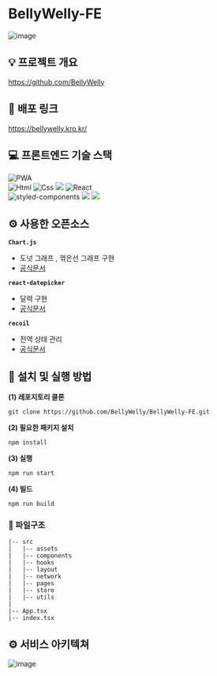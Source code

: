 # BellyWelly-FE
![image](https://github.com/BellyWelly/BellyWelly-AI/assets/96541582/c87f227e-930c-406d-ba55-b52a610354af)
<br>


## 💡 프로젝트 개요
https://github.com/BellyWelly
<br>

## 🎇 배포 링크
https://bellywelly.kro.kr/
<br/>


## 💻 프론트엔드 기술 스택
<div>
   <img alt="PWA" src ="https://img.shields.io/badge/PWA-5A0FC8.svg?&style=round-square&logo=PWA&logoColor=white"/>
</div>

<div>
   <img alt="Html" src ="https://img.shields.io/badge/HTML5-E34F26.svg?&style=round-square&logo=HTML5&logoColor=white"/>
    <img alt="Css" src ="https://img.shields.io/badge/CSS3-1572B6.svg?&style=round-square&logo=CSS3&logoColor=white"/>
    <img src="https://img.shields.io/badge/TypeScript-3776AB?style=round-square&logo=TypeScript&logoColor=white">
    <img alt="React" src ="https://img.shields.io/badge/React-87CEFA.svg?&style=round-square&logo=REACT&logoColor=white"/>
</div>

<div>
      <img alt="styled-components" src ="https://img.shields.io/badge/styled-components-DB7093.svg?&style=round-square&logo=styled-components&logoColor=white"/>
     <img src="https://img.shields.io/badge/Recoil-3578E5?style=round-square&logo=Recoil&logoColor=white"/>
    <img src="https://img.shields.io/badge/Chart.js-FF6384?style=round-square&logo=Chart.js&logoColor=white"/>
</div>


## ⚙️ 사용한 오픈소스

**`Chart.js`**
- 도넛 그래프 , 꺾은선 그래프 구현
- [공식문서](https://www.chartjs.org/docs/latest/)

**`react-datepicker`**
- 달력 구현
- [공식문서](https://www.npmjs.com/package/react-datepicker)

**`recoil`**
- 전역 상태 관리
- [공식문서](https://recoiljs.org/ko/)



## 🔧 설치 및 실행 방법

**(1) 레포지토리 클론** 
```
git clone https://github.com/BellyWelly/BellyWelly-FE.git
```
**(2) 필요한 패키지 설치** 
```
npm install
```
**(3) 실행** 
```
npm run start
```
**(4) 빌드** 
```
npm run build
```


### 📁 파일구조

```
|-- src
|   |-- assets
|   |-- components
|   |-- hooks
|   |-- layout
|   |-- network
|   |-- pages
|   |-- store
|   |-- utils
|
|-- App.tsx
|-- index.tsx

```



## ⚙️ 서비스 아키텍쳐 
![image](https://github.com/BellyWelly/BellyWelly-AI/assets/96541582/263faceb-897e-4ebd-b394-9af55a8fb736)
